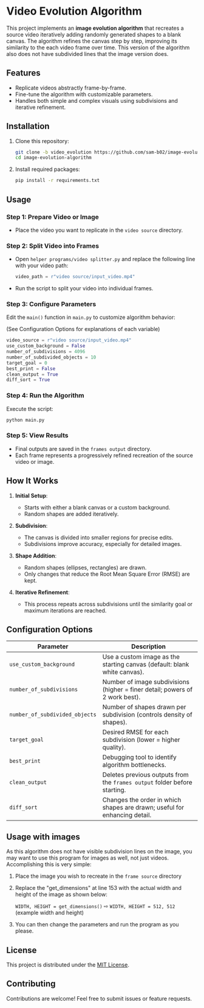 # Video Evolution Algorithm

This project implements an **image evolution algorithm** that recreates a source video iteratively adding randomly generated shapes to a blank canvas. The algorithm refines the canvas step by step, improving its similarity to the each video frame over time. This version of the algorithm also does not have subdivided lines that the image version does. 


## Features

- Replicate videos abstractly frame-by-frame.
- Fine-tune the algorithm with customizable parameters.
- Handles both simple and complex visuals using subdivisions and iterative refinement.


## Installation

1. Clone this repository:
   ```bash
   git clone -b video_evolution https://github.com/sam-b02/image-evolution-algorithm.git
   cd image-evolution-algorithm
   ```

2. Install required packages:
   ```bash
   pip install -r requirements.txt
   ```


## Usage

### Step 1: Prepare Video or Image
- Place the video you want to replicate in the `video source` directory.

### Step 2: Split Video into Frames
- Open `helper programs/video splitter.py` and replace the following line with your video path:
  
   ```python
   video_path = r"video source/input_video.mp4"
   ```
- Run the script to split your video into individual frames.

### Step 3: Configure Parameters
Edit the `main()` function in `main.py` to customize algorithm behavior:

(See Configuration Options for explanations of each variable)
```python
video_source = r"video source/input_video.mp4"
use_custom_background = False
number_of_subdivisions = 4096
number_of_subdivided_objects = 10
target_goal = 0
best_print = False
clean_output = True
diff_sort = True
```
### Step 4: Run the Algorithm
Execute the script:
```bash
python main.py
```

### Step 5: View Results
- Final outputs are saved in the `frames output` directory.
- Each frame represents a progressively refined recreation of the source video or image.


## How It Works

1. **Initial Setup**:  
   - Starts with either a blank canvas or a custom background.  
   - Random shapes are added iteratively.

2. **Subdivision**:  
   - The canvas is divided into smaller regions for precise edits.  
   - Subdivisions improve accuracy, especially for detailed images.

3. **Shape Addition**:  
   - Random shapes (ellipses, rectangles) are drawn.  
   - Only changes that reduce the Root Mean Square Error (RMSE) are kept.

4. **Iterative Refinement**:  
   - This process repeats across subdivisions until the similarity goal or maximum iterations are reached.


## Configuration Options

| Parameter                  | Description                                                                 |
|----------------------------|-----------------------------------------------------------------------------|
| `use_custom_background`    | Use a custom image as the starting canvas (default: blank white canvas).    |
| `number_of_subdivisions`   | Number of image subdivisions (higher = finer detail; powers of 2 work best).|
| `number_of_subdivided_objects` | Number of shapes drawn per subdivision (controls density of shapes).    |
| `target_goal`              | Desired RMSE for each subdivision (lower = higher quality).                |
| `best_print`               | Debugging tool to identify algorithm bottlenecks.                          |
| `clean_output`             | Deletes previous outputs from the `frames output` folder before starting.  |
| `diff_sort`                | Changes the order in which shapes are drawn; useful for enhancing detail.  |

## Usage with images

As this algorithm does not have visible subdivision lines on the image, you may want to use this program for images as well, not just videos. Accomplishing this is very simple: 

1. Place the image you wish to recreate in the `frame source` directory
2. Replace the "get_dimensions" at line 153 with the actual width and height of the image as shown below:

   ```WIDTH, HEIGHT = get_dimensions()``` ⇨ ```WIDTH, HEIGHT = 512, 512``` (example width and height)
4. You can then change the parameters and run the program as you please.

   
## License

This project is distributed under the [MIT License](LICENSE).

## Contributing

Contributions are welcome! Feel free to submit issues or feature requests.
